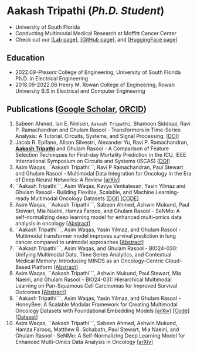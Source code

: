# Aakash Tripathi (*Ph.D. Student*)

- University of South Florida 
- Conducting Multimodal Medical Research at Moffitt Cancer Center 
- Check out our [[Lab page]](https://lab.moffitt.org/Rasool/), [[GitHub page]](https://github.com/lab-rasool), and [[HuggingFace page]](https://huggingface.co/Lab-Rasool) 

## Education

- 2022.09-*Present* College of Engineering, University of South Florida Ph.D. in Electrical Engineering
- 2018.09-2022.06 Henry M. Rowan College of Engineering, Rowan University B.S in Electrical and Computer Engineering

## Publications ([Google Scholar](https://scholar.google.com/citations?user=7X57fGgAAAAJ&hl=en), [ORCID](https://orcid.org/0000-0001-7231-0487))

1. Sabeen Ahmed, Ian E. Nielsen, ```Aakash Tripathi```, Shamoon Siddiqui, Ravi P. Ramachandran and Ghulam Rasool - Transformers in Time-Series Analysis: A Tutorial. Circuits, Systems, and Signal Processing. [[DOI]](https://doi.org/10.1007/s00034-023-02454-8)
1. Jacob R. Epifano, Alison Silvestri, Alexander Yu, Ravi P. Ramachandran, <u>**Aakash Tripathi**</u> and Ghulam Rasool - A Comparison of Feature Selection Techniques for First-day Mortality Prediction in the ICU. IEEE International Symposium on Circuits and Systems (ISCAS) [[DOI]](https://doi.org/10.1109/ISCAS46773.2023.10182228)
1. Asim Waqas, ``Aakash Tripathi```, Ravi P Ramachandran, Paul Stewart and Ghulam Rasool - Multimodal Data Integration for Oncology in the Era of Deep Neural Networks: A Review [[arXiv]](https://arxiv.org/abs/2303.06471)
1. ``Aakash Tripathi```, Asim Waqas, Kavya Venkatesan, Yasin Yilmaz and Ghulam Rasool - Building Flexible, Scalable, and Machine Learning-ready Multimodal Oncology Datasets [[DOI]](https://doi.org/10.3390/s24051634) [[CODE]](https://github.com/lab-rasool/MINDS)
1. Asim Waqas, ``Aakash Tripathi```, Sabeen Ahmed, Ashwin Mukund, Paul Stewart, Mia Naeini, Hamza Farooq, and Ghulam Rasool - SeNMo: A self-normalizing deep learning model for enhanced multi-omics data analysis in oncology [[Abstract]](https://doi.org/10.1158/1538-7445.AM2024-908)
1. ``Aakash Tripathi```, Asim Waqas, Yasin Yilmaz, and Ghulam Rasool - Multimodal transformer model improves survival prediction in lung cancer compared to unimodal approaches [[Abstract]](https://doi.org/10.1158/1538-7445.AM2024-4905)
1. ``Aakash Tripathi```, Asim Waqas, and Ghulam Rasool - BIO24-030: Unifying Multimodal Data, Time Series Analytics, and Contextual Medical Memory: Introducing MINDS as an Oncology-Centric Cloud-Based Platform [[Abstract]](https://doi.org/10.6004/jnccn.2023.7305)
1. Asim Waqas, ``Aakash Tripathi```, Ashwin Mukund, Paul Stewart, Mia Naeini, and Ghulam Rasool - BIO24-031: Hierarchical Multimodal Learning on Pan-Squamous Cell Carcinomas for Improved Survival Outcomes [[Abstract]](https://doi.org/10.6004/jnccn.2023.7137)
1. ``Aakash Tripathi```, Asim Waqas, Yasin Yilmaz, and Ghulam Rasool - HoneyBee: A Scalable Modular Framework for Creating Multimodal Oncology Datasets with Foundational Embedding Models [[arXiv]](https://arxiv.org/abs/2405.07460) [[Code]](https://github.com/lab-rasool/HoneyBee) [[Dataset]](https://huggingface.co/datasets/Lab-Rasool/TCGA)
1. Asim Waqas, ``Aakash Tripathi```, Sabeen Ahmed, Ashwin Mukund, Hamza Farooq, Matthew B. Schabath, Paul Stewart, Mia Naeini, and Ghulam Rasool - SeNMo: A Self-Normalizing Deep Learning Model for Enhanced Multi-Omics Data Analysis in Oncology [[arXiv]](https://arxiv.org/abs/2405.08226v1)

